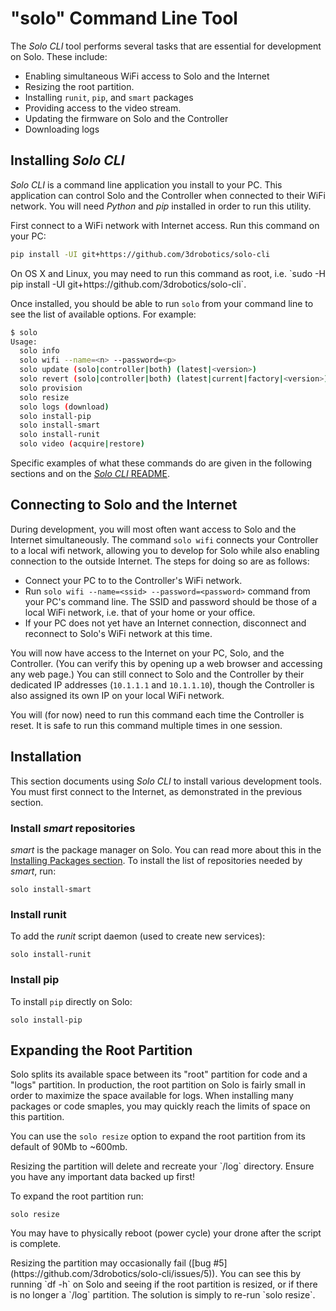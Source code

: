 # "solo" Command Line Tool

The *Solo CLI* tool performs several tasks that are essential for development on Solo. These include:

* Enabling simultaneous WiFi access to Solo and the Internet
* Resizing the root partition.
* Installing `runit`, `pip`, and `smart` packages
* Providing access to the video stream.
* Updating the firmware on Solo and the Controller
* Downloading logs


## Installing *Solo CLI*

*Solo CLI* is a command line application you install to your PC. This application can control Solo and the Controller when connected to their WiFi network. You will need *Python* and *pip* installed in order to run this utility.

First connect to a WiFi network with Internet access. Run this command on your PC:

<div class="host-code"></div>

```sh
pip install -UI git+https://github.com/3drobotics/solo-cli
```

<aside class="note">
On OS X and Linux, you may need to run this command as root, i.e. `sudo -H pip install -UI git+https://github.com/3drobotics/solo-cli`.
</aside>

Once installed, you should be able to run `solo` from your command line to see the list of available options. For example:

<div class="host-code"></div>

```sh
$ solo
Usage:
  solo info
  solo wifi --name=<n> --password=<p>
  solo update (solo|controller|both) (latest|<version>)
  solo revert (solo|controller|both) (latest|current|factory|<version>)
  solo provision
  solo resize
  solo logs (download)
  solo install-pip
  solo install-smart
  solo install-runit
  solo video (acquire|restore)
```

Specific examples of what these commands do are given in the following sections and on the [*Solo CLI* README](https://github.com/3drobotics/solo-cli).


## Connecting to Solo and the Internet

During development, you will most often want access to Solo and the Internet simultaneously. The command `solo wifi` connects your Controller to a local wifi network, allowing you to develop for Solo while also enabling connection to the outside Internet. The steps for doing so are as follows:

* Connect your PC to to the Controller's WiFi network.
* Run `solo wifi --name=<ssid> --password=<password>` command from your PC's command line. The SSID and password should be those of a local WiFi network, i.e. that of your home or your office.
* If your PC does not yet have an Internet connection, disconnect and reconnect to Solo's WiFi network at this time.

You will now have access to the Internet on your PC, Solo, and the Controller. (You can verify this by opening up a web browser and accessing any web page.) You can still connect to Solo and the Controller by their dedicated IP addresses (`10.1.1.1` and `10.1.1.10`), though the Controller is also assigned its own IP on your local WiFi network.

<aside class="tip">
You will (for now) need to run this command each time the Controller is reset. It is safe to run this command multiple times in one session.
</aside>


## Installation

This section documents using *Solo CLI* to install various development tools. You must first connect to the Internet, as demonstrated in the previous section.

### Install *smart* repositories

*smart* is the package manager on Solo. You can read more about this in the [Installing Packages section](starting-installing.html#installing-packages). To install the list of repositories needed by *smart*, run:

<div class="host-code"></div>

```
solo install-smart
``` 

### Install runit

To add the *runit* script daemon (used to create new services):

<div class="host-code"></div>

```
solo install-runit
```

### Install pip

To install `pip` directly on Solo:

<div class="host-code"></div>

```
solo install-pip
```


## Expanding the Root Partition

Solo splits its available space between its "root" partition for code and a "logs" partition. In production, the root partition on Solo is fairly small in order to maximize the space available for logs. When installing many packages or code smaples, you may quickly reach the limits of space on this partition.

You can use the `solo resize` option to expand the root partition from its default of 90Mb to ~600mb.

<aside class="tip">
Resizing the partition will delete and recreate your `/log` directory. Ensure you have any important data backed up first! 
</aside>

To expand the root partition run:

<div class="host-code"></div>

```
solo resize
```

You may have to physically reboot (power cycle) your drone after the script is complete.

<aside class="warning">
Resizing the partition may occasionally fail ([bug #5](https://github.com/3drobotics/solo-cli/issues/5)). You can see this by running `df -h` on Solo and seeing if the root partition is resized, or if there is no longer a `/log` partition. The solution is simply to re-run `solo resize`. 
</aside>

